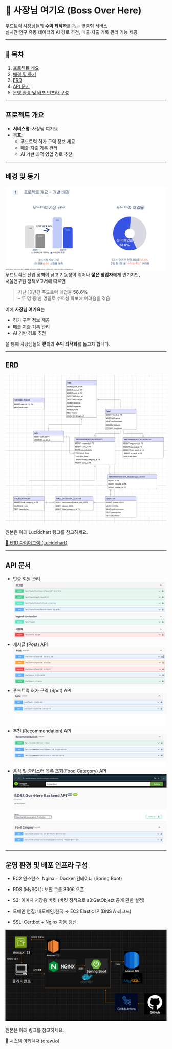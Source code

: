 # 🚀 사장님 여기요 (Boss Over Here)

푸드트럭 사장님들의 **수익 최적화**를 돕는 맞춤형 서비스  
실시간 인구 유동 데이터와 AI 경로 추천, 매출·지출 기록 관리 기능 제공

---

## 📖 목차

1. [프로젝트 개요](#프로젝트-개요)
2. [배경 및 동기](#배경-및-동기)
3. [ERD](#erd)
4. [API 문서](#api-문서)
5. [운영 환경 및 배포 인프라 구성](#운영-환경-및-배포-인프라-구성)

---

## 프로젝트 개요

- **서비스명**: 사장님 여기요
- **목표**:
    - 푸드트럭 허가 구역 정보 제공
    - 매출·지출 기록 관리
    - AI 기반 최적 영업 경로 추천

---

## 배경 및 동기

![푸드트럭 폐업율](images/feature1.png)  
푸드트럭은 진입 장벽이 낮고 기동성이 뛰어나 **젊은 창업자**에게 인기지만,  
서울연구원 정책보고서에 따르면
> 지난 10년간 푸드트럭 폐업율 **58.6%**  
> – 두 명 중 한 명꼴로 수익성 확보에 어려움을 겪음

이에 **사장님 여기요**는
- 허가 구역 정보 제공
- 매출·지출 기록 관리
- AI 기반 경로 추천

을 통해 사장님들의 **편의**와 **수익 최적화**를 돕고자 합니다.

---

## ERD

![ERD 다이어그램](images/feature2.png)

원본은 아래 Lucidchart 링크를 참고하세요.

[🔗 ERD 다이어그램 (Lucidchart)](https://lucid.app/lucidchart/ed55f3fd-eaac-4638-9348-9ac9b374edb2/edit?invitationId=inv_cbed137e-9123-48b5-b972-f1ceffdb2590)

---

## API 문서

- 인증 회원 관리
![인증 회원 관리](images/5e.png)
- 게시글 (Post) API
![게시글 (Post) API](images/4e.png)
- 푸드트럭 허가 구역 (Spot) API
![푸드트럭 허가 구역 (Spot) API](images/3e.png)
- 추천 (Recommendation) API
![추천 (Recommendation) API](images/2e.png)
- 음식 및 클러스터 목록 조회(Food Category) API
![Food Category API](images/1e.png)


---

## 운영 환경 및 배포 인프라 구성

- EC2 인스턴스: Nginx + Docker 컨테이너 (Spring Boot)

- RDS (MySQL): 보안 그룹 3306 오픈

- S3: 이미지 저장용 버킷 (버킷 정책으로 s3:GetObject 공개 권한 설정)  

- 도메인 연결: 내도메인.한국 → EC2 Elastic IP (DNS A 레코드)

- SSL: Certbot + Nginx 자동 갱신

![시스템 아키텍쳐](images/feature3.png)

원본은 아래 링크를 참고하세요.

[🔗 시스템 아키텍쳐 (draw.io)](https://drive.google.com/file/d/1uYdEtw08h7nk301LgZtgRsZTPE2sWMhu/view?usp=sharing)
